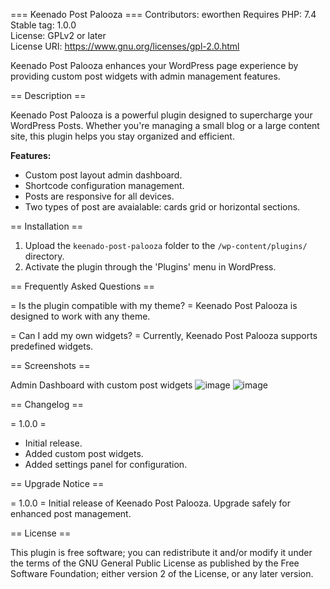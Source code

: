 === Keenado Post Palooza ===
Contributors: eworthen 
Requires PHP: 7.4  
Stable tag: 1.0.0  
License: GPLv2 or later  
License URI: https://www.gnu.org/licenses/gpl-2.0.html  

Keenado Post Palooza enhances your WordPress page experience by providing custom post widgets with admin management features.

== Description ==

Keenado Post Palooza is a powerful plugin designed to supercharge your WordPress Posts. Whether you're managing a small blog or a large content site, this plugin helps you stay organized and efficient.

**Features:**
- Custom post layout admin dashboard.
- Shortcode configuration management.
- Posts are responsive for all devices.
- Two types of post are avaialable: cards grid or horizontal sections. 

== Installation ==

1. Upload the `keenado-post-palooza` folder to the `/wp-content/plugins/` directory.
2. Activate the plugin through the 'Plugins' menu in WordPress.

== Frequently Asked Questions ==

= Is the plugin compatible with my theme? =
Keenado Post Palooza is designed to work with any theme.

= Can I add my own widgets? =
Currently, Keenado Post Palooza supports predefined widgets.

== Screenshots ==

Admin Dashboard with custom post widgets
![image](https://github.com/user-attachments/assets/cbb41bcc-f39f-4dfa-9523-8283eded0972)
![image](https://github.com/user-attachments/assets/2cdd1c79-3360-45d0-83dd-f097756a8e3d)

== Changelog ==

= 1.0.0 =
* Initial release.
* Added custom post widgets.
* Added settings panel for configuration.

== Upgrade Notice ==

= 1.0.0 =
Initial release of Keenado Post Palooza. Upgrade safely for enhanced post management.

== License ==

This plugin is free software; you can redistribute it and/or modify it under the terms of the GNU General Public License as published by the Free Software Foundation; either version 2 of the License, or any later version.


